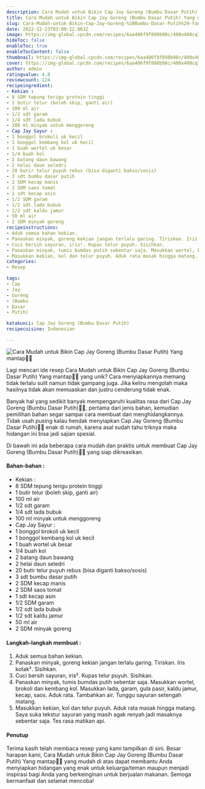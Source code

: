 ```yaml
---
description: Cara Mudah untuk Bikin Cap Jay Goreng (Bumbu Dasar Putih) Yang mantap"
title: Cara Mudah untuk Bikin Cap Jay Goreng (Bumbu Dasar Putih) Yang mantap
slug: Cara-Mudah-untuk-Bikin-Cap-Jay-Goreng-%28Bumbu-Dasar-Putih%29-Yang-mantap
date: 2022-12-23T03:09:12.063Z
image: https://img-global.cpcdn.com/recipes/6aa406f9f898b98c/400x400cq70/photo.jpg
hideToc: false
enableToc: true
enableTocContent: false
thumbnail: https://img-global.cpcdn.com/recipes/6aa406f9f898b98c/400x400cq70/photo.jpg
cover: https://img-global.cpcdn.com/recipes/6aa406f9f898b98c/400x400cq70/photo.jpg
author: admin
ratingvalue: 4.8
reviewcount: 124
recipeingredient:
- Kekian :
- 8 SDM tepung terigu protein tinggi
- 1 butir telur (boleh skip, ganti air)
- 100 ml air
- 1/2 sdt garam
- 1/4 sdt lada bubuk
- 100 ml minyak untuk menggoreng
- Cap Jay Sayur :
- 1 bonggol brokoli uk kecil
- 1 bonggol kembang kol uk kecil
- 1 buah wortel uk besar
- 1/4 buah kol
- 2 batang daun bawang
- 2 helai daun seledri
- 20 butir telur puyuh rebus (bisa diganti bakso/sosis)
- 3 sdt bumbu dasar putih
- 2 SDM kecap manis
- 2 SDM saos tomat
- 1 sdt kecap asin
- 1/2 SDM garam
- 1/2 sdt lada bubuk
- 1/2 sdt kaldu jamur
- 50 ml air
- 2 SDM minyak goreng
recipeinstructions:
- Aduk semua bahan kekian.
- Panaskan minyak, goreng kekian jangan terlalu garing. Tiriskan. Iris kotak². Sisihkan.
- Cuci bersih sayuran, iris². Kupas telur puyuh. Sisihkan.
- Panaskan minyak, tumis bumdas putih sebentar saja. Masukkan wortel, brokoli dan kembang kol. Masukkan lada, garam, gula pasir, kaldu jamur, kecap, saos. Aduk rata. Tambahkan air. Tunggu sayuran setengah matang.
- Masukkan kekian, kol dan telur puyuh. Aduk rata masak hingga matang. Saya suka tekstur sayuran yang masih agak renyah jadi masaknya sebentar saja. Tes rasa matikan api.
categories:
- Resep

tags:
- Cap
- Jay
- Goreng
- (Bumbu
- Dasar
- Putih)

katakunci: Cap Jay Goreng (Bumbu Dasar Putih)
recipecuisine: Indonesian

---
```


![Cara Mudah untuk Bikin Cap Jay Goreng (Bumbu Dasar Putih) Yang mantap👩‍🍳](https://img-global.cpcdn.com/recipes/6aa406f9f898b98c/400x400cq70/photo.jpg)

Lagi mencari ide resep Cara Mudah untuk Bikin Cap Jay Goreng (Bumbu Dasar Putih) Yang mantap👩‍🍳 yang unik? Cara menyiapkannya memang tidak terlalu sulit namun tidak gampang juga. Jika keliru mengolah maka hasilnya tidak akan memuaskan dan justru cenderung tidak enak.

Banyak hal yang sedikit banyak mempengaruhi kualitas rasa dari Cap Jay Goreng (Bumbu Dasar Putih)👩‍🍳, pertama dari jenis bahan, kemudian pemilihan bahan segar sampai cara membuat dan menghidangkannya. Tidak usah pusing kalau hendak menyiapkan Cap Jay Goreng (Bumbu Dasar Putih)👩‍🍳 enak di rumah, karena asal sudah tahu triknya maka hidangan ini bisa jadi sajian spesial.

Di bawah ini ada beberapa cara mudah dan praktis untuk membuat Cap Jay Goreng (Bumbu Dasar Putih)👩‍🍳 yang siap dikreasikan.

<!--inarticleads1-->

#### Bahan-bahan :

- Kekian :
- 8 SDM tepung terigu protein tinggi
- 1 butir telur (boleh skip, ganti air)
- 100 ml air
- 1/2 sdt garam
- 1/4 sdt lada bubuk
- 100 ml minyak untuk menggoreng
- Cap Jay Sayur :
- 1 bonggol brokoli uk kecil
- 1 bonggol kembang kol uk kecil
- 1 buah wortel uk besar
- 1/4 buah kol
- 2 batang daun bawang
- 2 helai daun seledri
- 20 butir telur puyuh rebus (bisa diganti bakso/sosis)
- 3 sdt bumbu dasar putih
- 2 SDM kecap manis
- 2 SDM saos tomat
- 1 sdt kecap asin
- 1/2 SDM garam
- 1/2 sdt lada bubuk
- 1/2 sdt kaldu jamur
- 50 ml air
- 2 SDM minyak goreng

<!--inarticleads2-->

#### Langkah-langkah membuat :

1. Aduk semua bahan kekian.
1. Panaskan minyak, goreng kekian jangan terlalu garing. Tiriskan. Iris kotak². Sisihkan.
1. Cuci bersih sayuran, iris². Kupas telur puyuh. Sisihkan.
1. Panaskan minyak, tumis bumdas putih sebentar saja. Masukkan wortel, brokoli dan kembang kol. Masukkan lada, garam, gula pasir, kaldu jamur, kecap, saos. Aduk rata. Tambahkan air. Tunggu sayuran setengah matang.
1. Masukkan kekian, kol dan telur puyuh. Aduk rata masak hingga matang. Saya suka tekstur sayuran yang masih agak renyah jadi masaknya sebentar saja. Tes rasa matikan api.

#### Penutup

Terima kasih telah membaca resep yang kami tampilkan di sini. Besar harapan kami, Cara Mudah untuk Bikin Cap Jay Goreng (Bumbu Dasar Putih) Yang mantap👩‍🍳 yang mudah di atas dapat membantu Anda menyiapkan hidangan yang enak untuk keluarga/teman maupun menjadi inspirasi bagi Anda yang berkeinginan untuk berjualan makanan. Semoga bermanfaat dan selamat mencoba!
